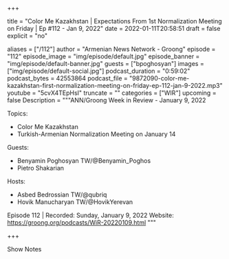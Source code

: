 
+++

title = "Color Me Kazakhstan | Expectations From 1st Normalization Meeting on Friday | Ep #112 - Jan 9, 2022"
date = 2022-01-11T20:58:51
draft = false
explicit = "no"

aliases = ["/112"]
author = "Armenian News Network - Groong"
episode = "112"
episode_image = "img/episode/default.jpg"
episode_banner = "img/episode/default-banner.jpg"
guests = ["bpoghosyan"]
images = ["img/episode/default-social.jpg"]
podcast_duration = "0:59:02"
podcast_bytes = 42553864
podcast_file = "9872090-color-me-kazakhstan-first-normalization-meeting-on-friday-ep-112-jan-9-2022.mp3"
youtube = "5cvX4TEpHsI"
truncate = ""
categories = ["WIR"]
upcoming = false
Description = """ANN/Groong Week in Review - January 9, 2022

Topics:
* Color Me Kazakhstan
* Turkish-Armenian Normalization Meeting on January 14

Guests:
* Benyamin Poghosyan TW/@Benyamin_Poghos
* Pietro Shakarian

Hosts:
* Asbed Bedrossian TW/@qubriq
* Hovik Manucharyan TW/@HovikYerevan

Episode 112 | Recorded: Sunday, January 9, 2022
Website: https://groong.org/podcasts/WiR-20220109.html
"""

+++

Show Notes

